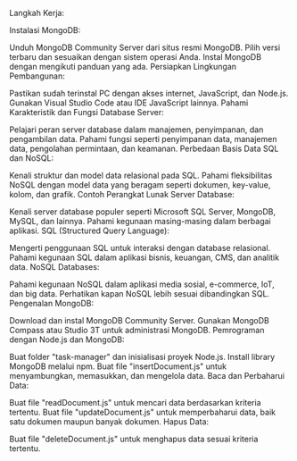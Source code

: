 Langkah Kerja:

Instalasi MongoDB:

Unduh MongoDB Community Server dari situs resmi MongoDB.
Pilih versi terbaru dan sesuaikan dengan sistem operasi Anda.
Instal MongoDB dengan mengikuti panduan yang ada.
Persiapkan Lingkungan Pembangunan:

Pastikan sudah terinstal PC dengan akses internet, JavaScript, dan Node.js.
Gunakan Visual Studio Code atau IDE JavaScript lainnya.
Pahami Karakteristik dan Fungsi Database Server:

Pelajari peran server database dalam manajemen, penyimpanan, dan pengambilan data.
Pahami fungsi seperti penyimpanan data, manajemen data, pengolahan permintaan, dan keamanan.
Perbedaan Basis Data SQL dan NoSQL:

Kenali struktur dan model data relasional pada SQL.
Pahami fleksibilitas NoSQL dengan model data yang beragam seperti dokumen, key-value, kolom, dan grafik.
Contoh Perangkat Lunak Server Database:

Kenali server database populer seperti Microsoft SQL Server, MongoDB, MySQL, dan lainnya.
Pahami kegunaan masing-masing dalam berbagai aplikasi.
SQL (Structured Query Language):

Mengerti penggunaan SQL untuk interaksi dengan database relasional.
Pahami kegunaan SQL dalam aplikasi bisnis, keuangan, CMS, dan analitik data.
NoSQL Databases:

Pahami kegunaan NoSQL dalam aplikasi media sosial, e-commerce, IoT, dan big data.
Perhatikan kapan NoSQL lebih sesuai dibandingkan SQL.
Pengenalan MongoDB:

Download dan instal MongoDB Community Server.
Gunakan MongoDB Compass atau Studio 3T untuk administrasi MongoDB.
Pemrograman dengan Node.js dan MongoDB:

Buat folder "task-manager" dan inisialisasi proyek Node.js.
Install library MongoDB melalui npm.
Buat file "insertDocument.js" untuk menyambungkan, memasukkan, dan mengelola data.
Baca dan Perbaharui Data:

Buat file "readDocument.js" untuk mencari data berdasarkan kriteria tertentu.
Buat file "updateDocument.js" untuk memperbaharui data, baik satu dokumen maupun banyak dokumen.
Hapus Data:

Buat file "deleteDocument.js" untuk menghapus data sesuai kriteria tertentu.





